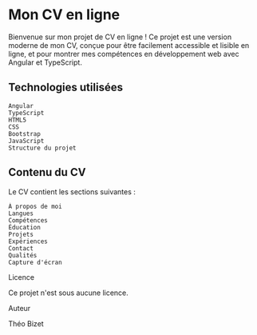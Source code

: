 # Mon CV en ligne

Bienvenue sur mon projet de CV en ligne ! Ce projet est une version moderne de mon CV, conçue pour être facilement accessible et lisible en ligne, et pour montrer mes compétences en développement web avec Angular et TypeScript.

## Technologies utilisées
```
Angular
TypeScript
HTML5
CSS
Bootstrap
JavaScript
Structure du projet
```

## Contenu du CV

Le CV contient les sections suivantes :

```
À propos de moi
Langues
Compétences
Éducation
Projets
Expériences
Contact
Qualités
Capture d'écran
```

Licence

Ce projet n'est sous aucune licence.

Auteur

Théo Bizet

